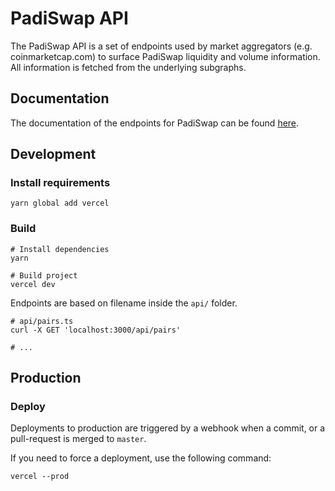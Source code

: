 # PadiSwap API

The PadiSwap API is a set of endpoints used by market aggregators (e.g. coinmarketcap.com) to surface PadiSwap liquidity
and volume information. All information is fetched from the underlying subgraphs.

## Documentation

The documentation of the endpoints for PadiSwap can be found [here](documentation.md).

## Development

### Install requirements

```shell
yarn global add vercel
```

### Build

```shell
# Install dependencies
yarn

# Build project
vercel dev
```

Endpoints are based on filename inside the `api/` folder.

```shell
# api/pairs.ts
curl -X GET 'localhost:3000/api/pairs'

# ...
```

## Production

### Deploy

Deployments to production are triggered by a webhook when a commit, or a pull-request is merged to `master`.

If you need to force a deployment, use the following command:

```shell
vercel --prod
```
